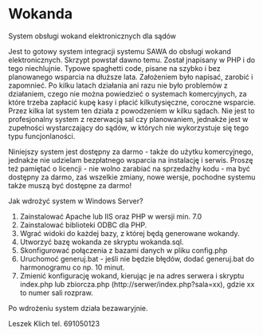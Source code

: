 # Wokanda
System obsługi wokand elektronicznych dla sądów 

Jest to gotowy system integracji systemu SAWA do obsługi wokand elektronicznych. Skrzypt powstał dawno temu. Został jnapisany w PHP i do tego niechlujnie. Typowe spaghetti code, pisane na szybko i bez planowanego wsparcia na dłuższe lata. Założeniem było napisać, zarobić i zapomnieć. Po kilku latach działania ani razu nie było problemów z działaniem, czego nie można powiedzieć o systemach komercyjnych, za które trzeba zapłacić kupę kasy i płacić kilkutysięczne, coroczne wsparcie. Przez kilka lat system ten działa z powodzeniem w kilku sądach. Nie jest to profesjonalny system z rezerwacją sal czy planowaniem, jednakże jest w zupełności wystarczający do sądów, w których nie wykorzystuje się tego typu funcjonlaności. 

Niniejszy system jest dostępny za darmo - także do użytku komercyjnego, jednakże nie udzielam bezpłatnego wsparcia na instalację i serwis. Proszę też pamiętać o licencji - nie wolno zarabiać na sprzedażhy kodu - ma być dostępny za darmo, zaś wszelkie zmiany, nowe wersje, pochodne systemu także muszą być dostępne za darmo!

Jak wdrożyć system w Windows Server?
1. Zainstalować Apache lub IIS oraz PHP w wersji min. 7.0
2. Zainstalować biblioteki ODBC dla PHP.
3. Wgrać widoki do każdej bazy, z której będą generowane wokandy.
4. Utworzyć bazę wokanda ze skryptu wokanda.sql.
5. Skonfigurować połączenia z bazami danych w pliku config.php
6. Uruchomoć generuj.bat - jeśli nie będzie błędów, dodać generuj.bat do harmonogramu co np. 10 minut.
7. Zmienić konfigurację wokand, kierując je na adres serwera i skryptu index.php lub zbiorcza.php (http://serwer/index.php?sala=xx), gdzie xx to numer sali rozpraw.

Po wdrożeniu system działa bezawaryjnie. 

Leszek Klich
tel. 691050123

